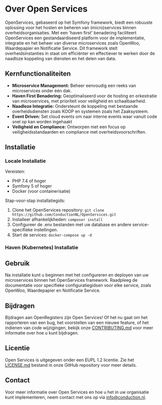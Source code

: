 # Over Open Services

OpenServices, gebaseerd op het Symfony framework, biedt een robuuste oplossing voor het hosten en beheren van (micro)services binnen overheidsorganisaties. Met een 'haven first' benadering faciliteert OpenServices een gestandaardiseerd platform voor de implementatie, integratie en het beheer van diverse microservices zoals OpenWoo, Waardepapier en Notificatie Service. Dit framework stelt overheidsinstanties in staat om efficiënter en effectiever te werken door de naadloze koppeling van diensten en het delen van data.

## Kernfunctionaliteiten

- **Microservice Management:** Beheer eenvoudig een reeks van microservices onder één dak.
- **Haven First Benadering:** Geoptimaliseerd voor de hosting en orkestratie van microservices, met prioriteit voor veiligheid en schaalbaarheid.
- **Naadloze Integratie:** Ondersteunt de koppeling met bestaande overheidsdiensten zoals KOOP en systemen zoals het Zaaksysteem.
- **Event Driven:** Set cloud events om naar interne events waar vanuit code snel op kan worden ingehaakt
- **Veiligheid en Compliance:** Ontworpen met een focus op veiligheidsstandaarden en compliance met overheidsvoorschriften.

## Installatie

### Locale Installatie
Vereisten:
- PHP 7.4 of hoger
- Symfony 5 of hoger
- Docker (voor containerisatie)

Stap-voor-stap installatiegids:
1. Clone het OpenServices repository: `git clone https://github.com/ConductionNL/OpenServices.git`
2. Installeer afhankelijkheden: `composer install`
3. Configureer de .env bestanden met uw database en andere service-specifieke instellingen.
4. Start de services: `docker-compose up -d`

### Haven (Kubernetes) Installatie

## Gebruik

Na installatie kunt u beginnen met het configureren en deployen van uw microservices binnen het OpenServices framework. Raadpleeg de documentatie voor specifieke configuratiegidsen voor elke service, zoals OpenWoo, Waardepapier en Notificatie Service.

## Bijdragen

Bijdragen aan OpenRegisters zijn Open Services! Of het nu gaat om het rapporteren van een bug, het voorstellen van een nieuwe feature, of het indienen van code wijzigingen, bekijk onze [CONTRIBUTING.md](CONTRIBUTING.md)  voor meer informatie over hoe u kunt bijdragen.

## Licentie

Open Services is uitgegeven onder een EUPL 1.2 licentie. Zie het [LICENSE.md](LICENSE.md) bestand in onze GitHub repository voor meer details.

## Contact

Voor meer informatie over Open Services en hoe u het in uw organisatie kunt implementeren, neem contact met ons op via [info@conduction.nl](mailto:info@conduction.nl).